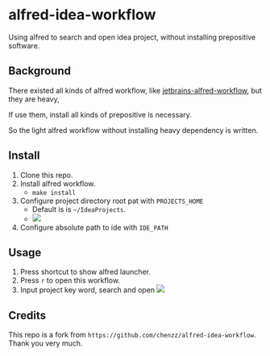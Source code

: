 

# alfred-idea-workflow
Using alfred to search and open idea project, without installing prepositive software.

## Background

There existed all kinds of alfred workflow, like [jetbrains-alfred-workflow](https://github.com/bchatard/jetbrains-alfred-workflow), but they are heavy, 

If use them, install all kinds of prepositive is necessary.

So the light alfred workflow without installing heavy dependency is written.

## Install

1. Clone this repo.
1. Install alfred workflow.
    * `make install` 
1. Configure project directory root pat with `PROJECTS_HOME`
    * Default is is `~/IdeaProjects`.
    * ![](assets/16438615635685.jpg)
1. Configure absolute path to ide with `IDE_PATH`

## Usage 

1. Press shortcut to show alfred launcher.
1. Press `r` to open this workflow.
1. Input project key word, search and open
    ![](assets/demo.gif)

## Credits
This repo is a fork from `https://github.com/chenzz/alfred-idea-workflow`. Thank you very much.
